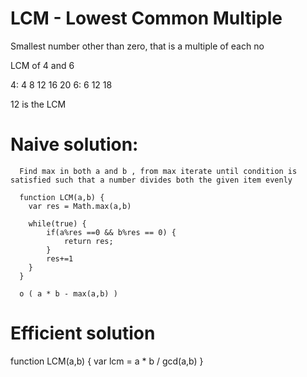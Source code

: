 # LCM - Lowest Common Multiple

Smallest number other than zero, that is a multiple of each no

LCM of 4 and 6 

4: 4 8 12 16 20
6: 6 12 18

12 is the LCM 

  # Naive solution:
      
      Find max in both a and b , from max iterate until condition is satisfied such that a number divides both the given item evenly 

      function LCM(a,b) {
        var res = Math.max(a,b)

        while(true) {
            if(a%res ==0 && b%res == 0) {
                return res;
            }
            res+=1
        }
      }

      o ( a * b - max(a,b) )

   # Efficient solution

   function LCM(a,b) {
        var lcm = a * b / gcd(a,b)
    }

    